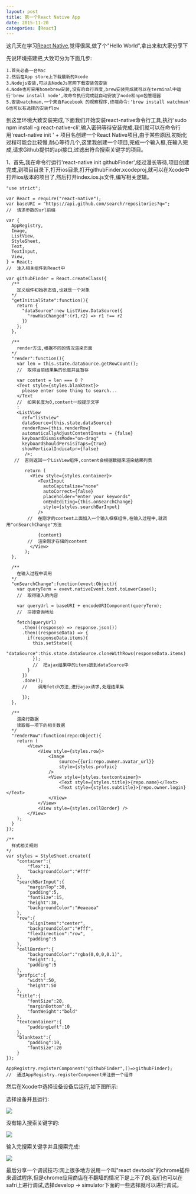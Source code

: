 ```yaml
---
layout: post
title: 第一个React Native App
date: 2015-11-20
categories: [React]
---
```


这几天在学习[React Native](http://www.reactnative.com/),觉得很屌,做了个"Hello World",拿出来和大家分享下

先说环境搭建把,大致可分为下面几步:

    1.首先必备一台Mac
    2.然后在App store上下载最新的Xcode
    3.Nodejs安装,可以去NodeJs官网下载安装包安装
    4.Node也可采用homebrew安装,没有的自行百度,brew安装完成就可以在terminal中运行'brew install node',改命令执行完成就自动安装了node和npm包管理器
    5.安装watchman,一个来自Facebook 的观察程序,终端命令:'brew install watchman'
    6也可以有选择的安装flow
    
到这里环境大致安装完成,下面我们开始安装react-native命令行工具,执行'sudo npm install -g react-native-cli',输入密码等待安装完成,我们就可以在命令行用'react-native init ' + 项目名创建一个React Native项目,由于某些原因,初始化过程可能会比较慢,耐心等待几个,这里我创建一个项目,完成一个输入框,在输入完成,请求Github提供的api接口,过滤出符合搜索关键字的项目。

1、首先,我在命令行运行'react-native init githubFinder',经过漫长等待,项目创建完成,到项目目录下,打开ios目录,打开githubFinder.xcodeproj,就可以在Xcode中打开ios版本的项目了,然后打开index.ios.js文件,编写相关逻辑。

    "use strict";

    var React = require("react-native");
    var baseURI = "https://api.github.com/search/repositories?q=";
    //  请求参数的url前缀
    
    var {
      AppRegistry,
      Image,
      ListView,
      StyleSheet,
      Text,
      TextInput,
      View,
    } = React;
    //  注入相关组件到React中
    
    var githubFinder = React.createClass({
      /**
        定义组件初始状态值,也就是一个对象
      */
      "getInitialState":function(){
        return {
          "dataSource":new ListView.DataSource({
            "rowHasChanged":(r1,r2) => r1 !== r2
          })
        };
      },
    
      /**
        render方法,根据不同的情况渲染页面
      */
      "render":function(){
        var len = this.state.dataSource.getRowCount();
        //  取得当前结果集的长度并且暂存
    
        var content = len === 0 ?
        <Text style={styles.blanktext}>
          please enter some thing to search...
        </Text
        //  如果长度为0,content一段提示文字
        :
        <ListView
          ref="listview"
          dataSource={this.state.dataSource}
          renderRow={this.renderRow}
          automaticallyAdjustContentInsets = {false}
          keyboardDismissMode="on-drag"
          keyboardShouldPersisiTaps={true}
          showVerticalIndicatpr={false}
           />;
       //  否则返回一个LisView组件,content会根据数据来渲染结果列表
    
           return (
             <View style={styles.container}>
                <TextInput
                  autoCapitalize="none"
                  autoCorrect={false}
                  placeholder="enter your keywords"
                  onEndEditing={this.onSearchChange}
                  style={styles.searchBarInput}
                />
            //  在刚才的content上面加入一个输入框框组件,在输入过程中,就调用"onSearchChange"方法
    
                {content}
            //  渲染刚才存储的content
             </View>
           );
      },
    
      /**
        在输入过程中调用
      */
      "onSearchChange":function(evevt:Object){
        var queryTerm = evevt.nativeEvent.text.toLowerCase();
        //  取得输入的内容
    
        var queryUrl = baseURI + encodeURIComponent(queryTerm);
        //  拼接查询地址
    
        fetch(queryUrl)
          .then((response) => response.json())
          .then((responseData) => {
            if(responseData.items){
              this.setState({
                "dataSource":this.state.dataSource.cloneWithRows(responseData.items)
              });
              //  把ajax结果中的items放到dataSource中
            }
          })
          .done();
          //    调用fetch方法,进行ajax请求,处理结果集
    
          });
      },
    
      /**
        渲染行数据
        读取每一项下的相关数据
      */
      "renderRow":function(repo:Object){
        return (
            <View>
                <View style={styles.row}>
                    <Image
                        source={{uri:repo.owner.avatar_url}}
                        style={styles.profpic}
                    />
                    <View style={styles.textcontainer}>
                        <Text style={styles.title}>{repo.name}</Text>
                        <Text style={styles.subtitle}>{repo.owner.login}</Text>
                    </View>
                </View>
                <View style={styles.cellBorder} />
            </View>
        );
      }
    });
    
    /**
      样式相关规则
    */
    var styles = StyleSheet.create({
        "container":{
            "flex":1,
            "backgroundColor":"#fff"
        },
        "searchBarInput":{
            "marginTop":30,
            "padding":5,
            "fontSize":15,
            "height":30,
            "backgroundColor":"#eaeaea"
        },
        "row":{
            "alignItems":"center",
            "backgroundColor":"#fff",
            "flexDirection":"row",
            "padding":5
        },
        "cellBorder":{
            "backgroundColor":"rgba(0,0,0,0.1)",
            "height":1,
            "padding":5
        },
        "profpic":{
            "width":50,
            "height":50
        },
        "title":{
            "fontSize":20,
            "marginBottom":8,
            "fontWeight":"bold"
        },
        "textcontainer":{
            "paddingLeft":10
        },
        "blanktext":{
            "padding":10,
            "fontSize":20
        }
    });
    
    AppRegistry.registerComponent("githubFinder",()=>githubFinder);
    //  通过AppRegistry.registerComponent来注册一个组件

然后在Xcode中选择设备设备后运行,如下图所示:

选择设备并且运行:

![](http://rwson.github.io/assets/img/posts/react-native-app-1-1.png)

没有输入搜索关键字的:

![](http://rwson.github.io/assets/img/posts/react-native-app-1-2.png)

输入完搜索关键字并且搜索完成:

![](http://rwson.github.io/assets/img/posts/react-native-app-1-3.png)

最后分享一个调试技巧:网上很多地方说用一个叫"react devtools"的chrome插件来调试程序,但是chrome应用商店在不翻墙的情况下是上不了的,我们也可以在safri上进行调试,选择develop -> simulator下面的一些选择就可以进行调试。
